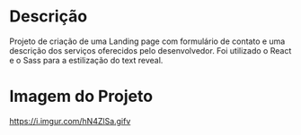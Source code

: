 # Descrição
Projeto de criação de uma Landing page com formulário de contato e uma descrição dos serviços oferecidos pelo desenvolvedor.
Foi utilizado o React e o Sass para a estilização do text reveal.

# Imagem do Projeto
https://i.imgur.com/hN4ZlSa.gifv
